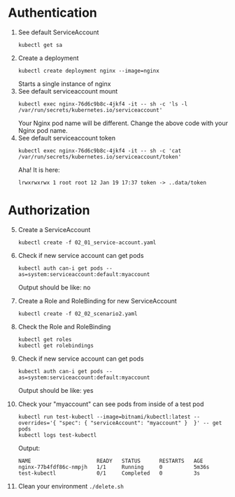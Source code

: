 # Authentication

1. See default ServiceAccount
    ```
    kubectl get sa
    ```
2. Create a deployment
    ```
    kubectl create deployment nginx --image=nginx
    ```
    Starts a single instance of nginx
3. See default serviceaccount mount
    ```
    kubectl exec nginx-76d6c9b8c-4jkf4 -it -- sh -c 'ls -l /var/run/secrets/kubernetes.io/serviceaccount'
    ```
    Your Nginx pod name will be different. Change the above code with your Nginx pod name.
4. See default serviceaccount token
    ```
    kubectl exec nginx-76d6c9b8c-4jkf4 -it -- sh -c 'cat /var/run/secrets/kubernetes.io/serviceaccount/token'
    ```
    Aha! It is here:
    ```
    lrwxrwxrwx 1 root root 12 Jan 19 17:37 token -> ..data/token
    ```

# Authorization

5. Create a ServiceAccount
    ```
    kubectl create -f 02_01_service-account.yaml
    ```
6. Check if new service account can get pods
    ```
    kubectl auth can-i get pods --as=system:serviceaccount:default:myaccount
    ```
    Output should be like: no

7. Create a Role and RoleBinding for new ServiceAccount
    ```
    kubectl create -f 02_02_scenario2.yaml
    ```
8. Check the Role and RoleBinding
    ```
    kubectl get roles
    kubectl get rolebindings
    ```
9. Check if new service account can get pods
    ```
    kubectl auth can-i get pods --as=system:serviceaccount:default:myaccount
    ```
    Output should be like: yes
10. Check your "myaccount" can see pods from inside of a test pod
    ```
    kubectl run test-kubectl --image=bitnami/kubectl:latest --overrides='{ "spec": { "serviceAccount": "myaccount" }  }' -- get pods
    kubectl logs test-kubectl
    ```
    Output:
    ```
    NAME                     READY   STATUS      RESTARTS   AGE
    nginx-77b4fdf86c-nmpjh   1/1     Running     0          5m36s
    test-kubectl             0/1     Completed   0          3s
    ```

17.  Clean your environment
    ```
    ./delete.sh
    ```